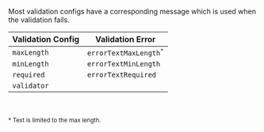 Most validation configs have a corresponding message
which is used when the validation fails. 


| Validation Config   | Validation Error           |
| ------------------- | -------------------------- |
| `maxLength`         | `errorTextMaxLength`<small><sup>*</sup></small>|
| `minLength`         | `errorTextMinLength`       |
| `required`          | `errorTextRequired`        |
| `validator`         |                            |

<br>
<br>
<small>* Text is limited to the max length.</small>